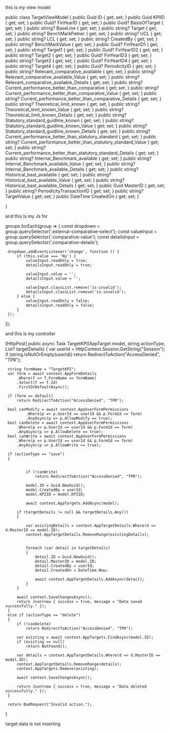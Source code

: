 this is my view model 

 public class TargetViewModel
 {
     public Guid ID { get; set; }
     public Guid KPIID { get; set; }
     public Guid? FinYearID { get; set; }
     public Guid? BasisOfTarget { get; set; }
     public string? BaseLine { get; set; }
     public string? Target { get; set; }
     public string? BenchMarkPatner { get; set; }
     public string? UCL { get; set; }
     public string? LCL { get; set; }
     public string? CreatedBy { get; set; }
     public string? BenchMarkValue { get; set; }
     public Guid? FinYearID1 { get; set; }
     public string? Target1 { get; set; }
     public Guid? FinYearID2 { get; set; }
     public string? Target2 { get; set; }
     public Guid? FinYearID3 { get; set; }
     public string? Target3 { get; set; }
     public Guid? FinYearID4 { get; set; }
     public string? Target4 { get; set; }
     public Guid? PeriodicityID { get; set; }
     public string? Relevant_comparative_available { get; set; }
     public string? Relevant_comparative_available_Value { get; set; }
     public string? Relevant_comparative_available_Details { get; set; }
     public string? Current_performance_better_than_comparative { get; set; }
     public string? Current_performance_better_than_comparative_Value { get; set; }
     public string? Current_performance_better_than_comparative_Details { get; set; }
     public string? Theoretical_limit_known { get; set; }
     public string? Theoretical_limit_known_Value { get; set; }
     public string? Theoretical_limit_known_Details { get; set; }
     public string? Statutory_standard_guidline_known { get; set; }
     public string? Statutory_standard_guidline_known_Value { get; set; }
     public string? Statutory_standard_guidline_known_Details { get; set; }
     public string? Current_performance_better_than_statutory_standard { get; set; }
     public string? Current_performance_better_than_statutory_standard_Value { get; set; }
     public string? Current_performance_better_than_statutory_standard_Details { get; set; }
     public string? Internal_Benchmark_available { get; set; }
     public string? Internal_Benchmark_available_Value { get; set; }
     public string? Internal_Benchmark_available_Details { get; set; }
     public string? Historical_bast_available { get; set; }
     public string? Historical_bast_available_Value { get; set; }
     public string? Historical_bast_available_Details { get; set; }
     public Guid MasterID { get; set; }
     public string? PeriodicityTransactionID { get; set; }
     public string? TargetValue { get; set; }
     public DateTime CreatedOn { get; set; }


 }

and this Is my Js for 

 groups.forEach(group => {
     const dropdown = group.querySelector('.external-comparative-select');
     const valueInput = group.querySelector('.comparative-value');
     const detailsInput = group.querySelector('.comparative-details');

    

     dropdown.addEventListener('change', function () {
         if (this.value === 'No') {
             valueInput.readOnly = true;
             detailsInput.readOnly = true;

             valueInput.value = '';
             detailsInput.value = '';

             valueInput.classList.remove('is-invalid');
             detailsInput.classList.remove('is-invalid');
         } else {
             valueInput.readOnly = false;
             detailsInput.readOnly = false;
         }
     });
 });

and this is my controller 


 [HttpPost]
 public async Task<IActionResult> TargetKPI(AppTarget model, string actionType, List<AppTargetDetails>? targetDetails)
  {
     var userId = HttpContext.Session.GetString("Session");
     if (string.IsNullOrEmpty(userId))
         return RedirectToAction("AccessDenied", "TPR");

     string formName = "TargetKPI";
     var form = await context.AppFormDetails
         .Where(f => f.FormName == formName)
         .Select(f => f.Id)
         .FirstOrDefaultAsync();

     if (form == default)
         return RedirectToAction("AccessDenied", "TPR");

     bool canModify = await context.AppUserFormPermissions
             .Where(p => p.UserId == userId && p.FormId == form)
             .AnyAsync(p => p.AllowModify == true);
     bool canDelete = await context.AppUserFormPermissions
         .Where(p => p.UserId == userId && p.FormId == form)
         .AnyAsync(p => p.AllowDelete == true);
     bool canWrite = await context.AppUserFormPermissions
         .Where(p => p.UserId == userId && p.FormId == form)
         .AnyAsync(p => p.AllowWrite == true);

     if (actionType == "save")
     {
        
           
             if (!canWrite)
                 return RedirectToAction("AccessDenied", "TPR");

             model.ID = Guid.NewGuid();
             model.CreatedBy = userId;
             model.KPIID = model.KPIID;

             await context.AppTargets.AddAsync(model);
       
         if (targetDetails != null && targetDetails.Any())
         {
          
             var existingDetails = context.AppTargetDetails.Where(d => d.MasterID == model.ID);
             context.AppTargetDetails.RemoveRange(existingDetails);

            
             foreach (var detail in targetDetails)
             {
                 detail.ID = Guid.NewGuid();
                 detail.MasterID = model.ID;
                 detail.CreatedBy = userId;
                 detail.CreatedOn = DateTime.Now;

                 await context.AppTargetDetails.AddAsync(detail);
             }
         }

         await context.SaveChangesAsync();
         return Json(new { success = true, message = "Data saved successfully." });
     }
     else if (actionType == "delete")
     {
         if (!canDelete)
             return RedirectToAction("AccessDenied", "TPR");

         var existing = await context.AppTargets.FindAsync(model.ID);
         if (existing == null)
             return NotFound();

         var details = context.AppTargetDetails.Where(d => d.MasterID == model.ID);
         context.AppTargetDetails.RemoveRange(details);
         context.AppTargets.Remove(existing);

         await context.SaveChangesAsync();

         return Json(new { success = true, message = "Data deleted successfully." });
     }

     return BadRequest("Invalid action.");
 }


target data is not inserting 
